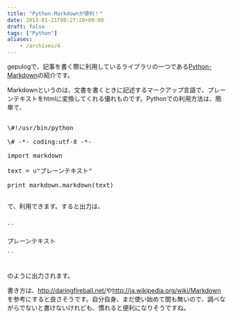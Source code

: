 ```yaml
---
title: "Python-Markdownが便利！"
date: 2013-01-21T00:27:28+09:00
draft: false
tags: ["Python"]
aliases:
    - /archives/4
---
```


gepulogで、記事を書く際に利用しているライブラリの一つである[Python-Markdown](http://packages.python.org/Markdown/index.html)の紹介です。

Markdownというのは、文書を書くときに記述するマークアップ言語で、プレーンテキストをhtmlに変換してくれる優れものです。Pythonでの利用方法は、簡単で、
<pre>
\#!/usr/bin/python
\# -*- coding:utf-8 -*-
import markdown
text = u"プレーンテキスト"
print markdown.markdown(text)
</pre>
で、利用できます。すると出力は、
<pre>
``<p>プレーンテキスト</p>``
</pre>
のように出力されます。

書き方は、<http://daringfireball.net/>や<http://ja.wikipedia.org/wiki/Markdown>を参考にすると良さそうです。自分自身、まだ使い始めて間も無いので、調べながらでないと書けないけれども、慣れると便利になりそうですね。

